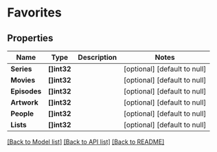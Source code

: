 # Favorites

## Properties
Name | Type | Description | Notes
------------ | ------------- | ------------- | -------------
**Series** | **[]int32** |  | [optional] [default to null]
**Movies** | **[]int32** |  | [optional] [default to null]
**Episodes** | **[]int32** |  | [optional] [default to null]
**Artwork** | **[]int32** |  | [optional] [default to null]
**People** | **[]int32** |  | [optional] [default to null]
**Lists** | **[]int32** |  | [optional] [default to null]

[[Back to Model list]](../README.md#documentation-for-models) [[Back to API list]](../README.md#documentation-for-api-endpoints) [[Back to README]](../README.md)

